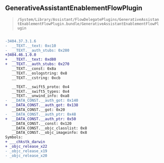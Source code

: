 ## GenerativeAssistantEnablementFlowPlugin

> `/System/Library/Assistant/FlowDelegatePlugins/GenerativeAssistantEnablementFlowPlugin.bundle/GenerativeAssistantEnablementFlowPlugin`

```diff

-3404.37.3.1.6
-  __TEXT.__text: 0xc10
-  __TEXT.__auth_stubs: 0x280
+3404.46.1.0.0
+  __TEXT.__text: 0xd80
+  __TEXT.__auth_stubs: 0x270
   __TEXT.__const: 0x8a
   __TEXT.__oslogstring: 0x8
   __TEXT.__cstring: 0xcb

   __TEXT.__swift5_proto: 0x4
   __TEXT.__swift5_types: 0x4
   __TEXT.__unwind_info: 0xa8
-  __DATA_CONST.__auth_got: 0x140
+  __DATA_CONST.__auth_got: 0x138
   __DATA_CONST.__got: 0x20
-  __DATA_CONST.__auth_ptr: 0x48
+  __DATA_CONST.__auth_ptr: 0x50
   __DATA_CONST.__const: 0x120
   __DATA_CONST.__objc_classlist: 0x8
   __DATA_CONST.__objc_imageinfo: 0x8
Symbols:
+ ___chkstk_darwin
+ _objc_release_x22
- _objc_release_x19
- _objc_release_x20

```
